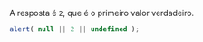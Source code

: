A resposta é `2`, que é o primeiro valor verdadeiro.

```js run
alert( null || 2 || undefined );
```
